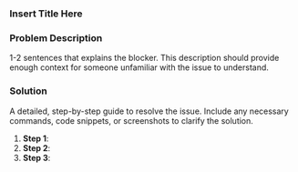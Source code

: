 ### Insert Title Here

### Problem Description
1-2 sentences that explains the blocker. This description should provide enough context for someone unfamiliar with the issue to understand.

### Solution
A detailed, step-by-step guide to resolve the issue. Include any necessary commands, code snippets, or screenshots to clarify the solution.

1. **Step 1**:
2. **Step 2**:
3. **Step 3**: